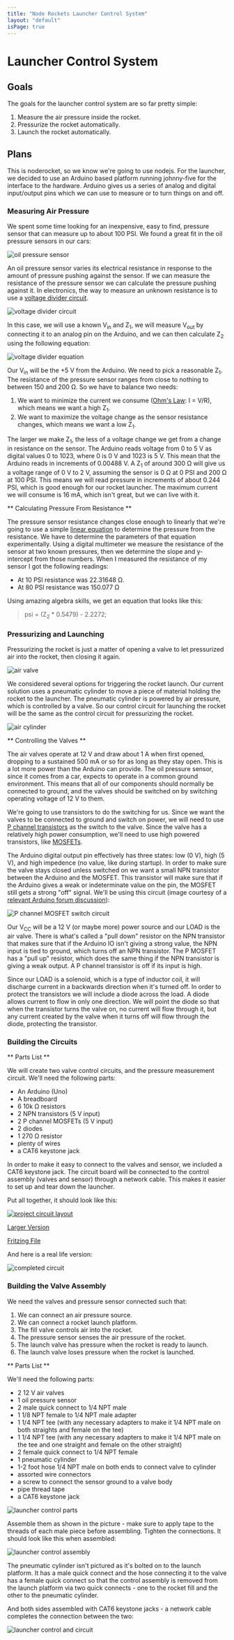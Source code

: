 ```yaml
---
title: "Node Rockets Launcher Control System"
layout: "default"
isPage: true
---
```


Launcher Control System
=======================

Goals
-----

The goals for the launcher control system are so far pretty simple:

1. Measure the air pressure inside the rocket.
2. Pressurize the rocket automatically.
3. Launch the rocket automatically.

Plans
-----

This is noderocket, so we know we're going to use nodejs.  For the launcher, we decided to use an Arduino based platform running johnny-five for the interface to the hardware.  Arduino gives us a series of analog and digital input/output pins which we can use to measure or to turn things on and off.

### Measuring Air Pressure

We spent some time looking for an inexpensive, easy to find, pressure sensor that can measure up to about 100 PSI.  We found a great fit in the oil pressure sensors in our cars:

![oil pressure sensor](images/oilpresssender.jpg)

An oil pressure sensor varies its electrical resistance in response to the amount of pressure pushing against the sensor.  If we can measure the resistance of the pressure sensor we can calculate the pressure pushing against it.  In electronics, the way to measure an unknown resistance is to use a [voltage divider circuit](http://en.wikipedia.org/wiki/Voltage_divider).

![voltage divider circuit](images/Impedance_Voltage_divider.png)

In this case, we will use a known V<sub>in</sub> and Z<sub>1</sub>, we will measure V<sub>out</sub> by connecting it to an analog pin on the Arduino, and we can then calculate Z<sub>2</sub> using the following equation:

![voltage divider equation](images/voltage_divider_equation.gif)

Our V<sub>in</sub> will be the +5 V from the Arduino.  We need to pick a reasonable Z<sub>1</sub>.  The resistance of the pressure sensor ranges from close to nothing to between 150 and 200 Ω.  So we have to balance two needs:

1. We want to minimize the current we consume ([Ohm's Law](http://en.wikipedia.org/wiki/Ohms_law): I = V/R), which means we want a high Z<sub>1</sub>.
2. We want to maximize the voltage change as the sensor resistance changes, which means we want a low Z<sub>1</sub>.

The larger we make Z<sub>1</sub>, the less of a voltage change we get from a change in resistance on the sensor.  The Arduino reads voltage from 0 to 5 V as digital values 0 to 1023, where 0 is 0 V and 1023 is 5 V.  This mean that the Arduino reads in increments of 0.00488 V.  A Z<sub>1</sub> of around 300 Ω will give us a voltage range of 0 V to 2 V, assuming the sensor is 0 Ω at 0 PSI and 200 Ω at 100 PSI.  This means we will read pressure in increments of about 0.244 PSI, which is good enough for our rocket launcher.  The maximum current we will consume is 16 mA, which isn't great, but we can live with it.

** Calculating Pressure From Resistance **

The pressure sensor resistance changes close enough to linearly that we're going to use a simple [linear equation](http://en.wikipedia.org/wiki/Linear_equation) to determine the pressure from the resistance.  We have to determine the parameters of that equation experimentally.  Using a digital multimeter we measure the resistance of the sensor at two known pressures, then we determine the slope and y-intercept from those numbers. When I measured the resistance of my sensor I got the following readings:
- At 10 PSI resistance was 22.31648 Ω.
- At 80 PSI resistance was 150.077 Ω

Using amazing algebra skills, we get an equation that looks like this:

> psi = (Z<sub>2</sub> * 0.5479) - 2.2272;

### Pressurizing and Launching

Pressurizing the rocket is just a matter of opening a valve to let pressurized air into the rocket, then closing it again.

![air valve](images/air_valve.png)

We considered several options for triggering the rocket launch.  Our current solution uses a pneumatic cylinder to move a piece of material holding the rocket to the launcher.  The pneumatic cylinder is powered by air pressure, which is controlled by a valve.  So our control circuit for launching the rocket will be the same as the control circuit for pressurizing the rocket.

![air cylinder](images/air_cylinder.png)

** Controlling the Valves **

The air valves operate at 12 V and draw about 1 A when first opened, dropping to a sustained 500 mA or so for as long as they stay open.  This is a lot more power than the Arduino can provide.  The oil pressure sensor, since it comes from a car, expects to operate in a common ground environment.  This means that all of our components should normally be connected to ground, and the valves should be switched on by switching operating voltage of 12 V to them.

We're going to use transistors to do the switching for us.  Since we want the valves to be connected to ground and switch on power, we will need to use [P channel transistors](http://en.wikipedia.org/wiki/PNP_transistor#PNP) as the switch to the valve.  Since the valve has a relatively high power consumption, we'll need to use high powered transistors, like [MOSFETs](http://en.wikipedia.org/wiki/Mosfet).

The Arduino digital output pin effectively has three states: low (0 V), high (5 V), and high impedence (no value, like during startup).  In order to make sure the valve stays closed unless switched on we want a small NPN transistor between the Arduino and the MOSFET.  This transistor will make sure that if the Arduino gives a weak or indeterminate value on the pin, the MOSFET still gets a strong "off" signal.  We'll be using this circuit (image courtesy of a [relevant Arduino forum discussion](http://forum.arduino.cc/index.php?PHPSESSID=mvalfhc1ttbt3hmjbgjpbk4m30&topic=130384.15)):

![P channel MOSFET switch circuit](images/PFetSwitch.png)

Our V<sub>CC</sub> will be a 12 V (or maybe more) power source and our LOAD is the air valve.  There is what's called a "pull down" resistor on the NPN transistor that makes sure that if the Arduino IO isn't giving a strong value, the NPN input is tied to ground, which turns off an NPN transistor.  The P MOSFET has a "pull up" resistor, which does the same thing if the NPN transistor is giving a weak output.  A P channel transistor is off if its input is high.

Since our LOAD is a solenoid, which is a type of inductor coil, it will discharge current in a backwards direction when it's turned off.  In order to protect the transistors we will include a diode across the load.  A diode allows current to flow in only one direction.  We will point the diode so that when the transistor turns the valve on, no current will flow through it, but any current created by the valve when it turns off will flow through the diode, protecting the transistor.

### Building the Circuits

** Parts List **

We will create two valve control circuits, and the pressure measurement circuit.  We'll need the following parts:
- An Arduino (Uno)
- A breadboard
- 6 10k Ω resistors
- 2 NPN transistors (5 V input)
- 2 P channel MOSFETs (5 V input)
- 2 diodes
- 1 270 Ω resistor
- plenty of wires
- a CAT6 keystone jack

In order to make it easy to connect to the valves and sensor, we included a CAT6 keystone jack.  The circuit board will be connected to the control assembly (valves and sensor) through a network cable.  This makes it easier to set up and tear down the launcher.

Put all together, it should look like this:

[![project circuit layout](images/launcher_circuit_small.png)](images/noderocket-launcher_electronics_bb.png)

[Larger Version](images/noderocket-launcher_electronics_bb.png)

[Fritzing File](images/noderocket-launcher_electronics.fzz)

And here is a real life version:

![completed circuit](images/launcher_control_board.png)

### Building the Valve Assembly

We need the valves and pressure sensor connected such that:
1. We can connect an air pressure source.
2. We can connect a rocket launch platform.
3. The fill valve controls air into the rocket.
4. The pressure sensor senses the air pressure of the rocket.
5. The launch valve has pressure when the rocket is ready to launch.
6. The launch valve loses pressure when the rocket is launched.

** Parts List **

We'll need the following parts:
- 2 12 V air valves
- 1 oil pressure sensor
- 2 male quick connect to 1/4 NPT male
- 1 1/8 NPT female to 1/4 NPT male adapter
- 1 1/4 NPT tee (with any necessary adapters to make it 1/4 NPT male on both straights and female on the tee)
- 1 1/4 NPT tee (with any necessary adapters to make it 1/4 NPT male on the tee and one straight and female on the other straight)
- 2 female quick connect to 1/4 NPT female
- 1 pneumatic cylinder
- 1-2 foot hose 1/4 NPT male on both ends to connect valve to cylinder
- assorted wire connectors
- a screw to connect the sensor ground to a valve body
- pipe thread tape
- a CAT6 keystone jack

![launcher control parts](images/launcher_control_parts.png)

Assemble them as shown in the picture - make sure to apply tape to the threads of each male piece before assembling.  Tighten the connections.  It should look like this when assembled:

![launcher control assembly](images/launcher_control_assembly.png)

The pneumatic cylinder isn't pictured as it's bolted on to the launch platform.  It has a male quick connect and the hose connecting it to the valve has a female quick connect so that the control assembly is removed from the launch platform via two quick connects - one to the rocket fill and the other to the pneumatic cylinder.

And both sides assembled with CAT6 keystone jacks - a network cable completes the connection between the two:

![launcher control and circuit](images/launcher_control_cat6.png)